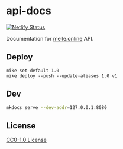 # api-docs

[![Netlify Status](https://api.netlify.com/api/v1/badges/7f70f895-d2c4-4377-b199-d0e3bd8bf2ba/deploy-status)](https://app.netlify.com/sites/docs-api-melle/deploys)

Documentation for [melle.online](https://melle.online) API.

## Deploy

```
mike set-default 1.0
mike deploy --push --update-aliases 1.0 v1
```

## Dev

```bash
mkdocs serve --dev-addr=127.0.0.1:8080
```

## License

[CC0-1.0 License](LICENSE)
